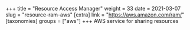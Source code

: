 +++
title = "Resource Access Manager"
weight = 33
date = 2021-03-07
slug = "resource-ram-aws"
[extra]
link = "https://aws.amazon.com/ram/"
[taxonomies]
groups = ["aws"]
+++
AWS service for sharing resources

